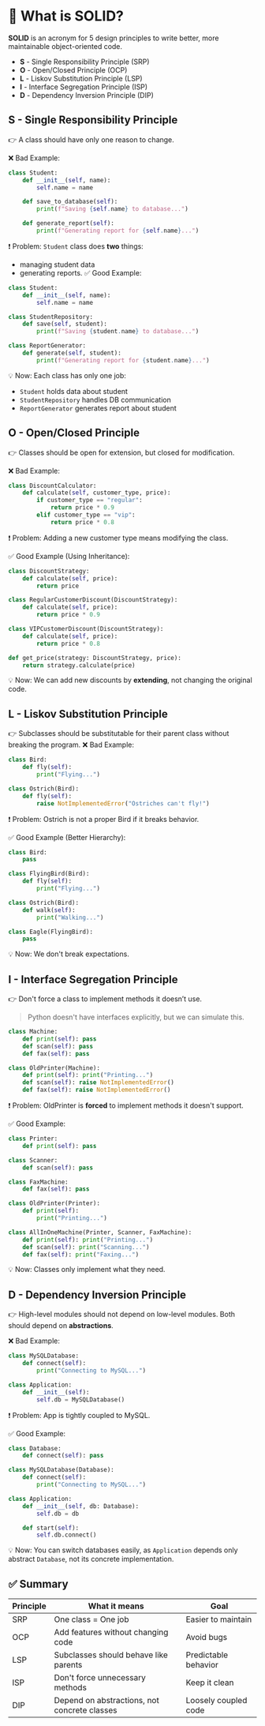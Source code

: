 # 🧱 What is SOLID?
**SOLID** is an acronym for 5 design principles to write better, more maintainable object-oriented code.
- **S** - Single Responsibility Principle (SRP)
- **O** - Open/Closed Principle (OCP)
- **L** - Liskov Substitution Principle (LSP)
- **I** - Interface Segregation Principle (ISP)
- **D** - Dependency Inversion Principle (DIP)

## S - Single Responsibility Principle
👉 A class should have only one reason to change.

❌ Bad Example:
```py
class Student:
    def __init__(self, name):
        self.name = name

    def save_to_database(self):
        print(f"Saving {self.name} to database...")

    def generate_report(self):
        print(f"Generating report for {self.name}...")
```
❗ Problem: `Student` class does **two** things: 
- managing student data
- generating reports.
✅ Good Example:
```py
class Student:
    def __init__(self, name):
        self.name = name

class StudentRepository:
    def save(self, student):
        print(f"Saving {student.name} to database...")

class ReportGenerator:
    def generate(self, student):
        print(f"Generating report for {student.name}...")
```
💡 Now: Each class has only one job:
- `Student` holds data about student
- `StudentRepository` handles DB communication
- `ReportGenerator` generates report about student
## O - Open/Closed Principle
👉 Classes should be open for extension, but closed for modification.

❌ Bad Example:
```py
class DiscountCalculator:
    def calculate(self, customer_type, price):
        if customer_type == "regular":
            return price * 0.9
        elif customer_type == "vip":
            return price * 0.8

```
❗ Problem: Adding a new customer type means modifying the class.

✅ Good Example (Using Inheritance):
```py
class DiscountStrategy:
    def calculate(self, price):
        return price

class RegularCustomerDiscount(DiscountStrategy):
    def calculate(self, price):
        return price * 0.9

class VIPCustomerDiscount(DiscountStrategy):
    def calculate(self, price):
        return price * 0.8

def get_price(strategy: DiscountStrategy, price):
    return strategy.calculate(price)

```
💡 Now: We can add new discounts by **extending**, not changing the original code.

## L - Liskov Substitution Principle
👉 Subclasses should be substitutable for their parent class without breaking the program.
❌ Bad Example:
```py
class Bird:
    def fly(self):
        print("Flying...")

class Ostrich(Bird):
    def fly(self):
        raise NotImplementedError("Ostriches can't fly!")
```
❗ Problem: Ostrich is not a proper Bird if it breaks behavior.

✅ Good Example (Better Hierarchy):
```py
class Bird:
    pass

class FlyingBird(Bird):
    def fly(self):
        print("Flying...")

class Ostrich(Bird):
    def walk(self):
        print("Walking...")

class Eagle(FlyingBird):
    pass
```
💡 Now: We don't break expectations.

## I - Interface Segregation Principle
👉 Don't force a class to implement methods it doesn’t use.
> Python doesn't have interfaces explicitly, but we can simulate this.
```py
class Machine:
    def print(self): pass
    def scan(self): pass
    def fax(self): pass

class OldPrinter(Machine):
    def print(self): print("Printing...")
    def scan(self): raise NotImplementedError()
    def fax(self): raise NotImplementedError()
```
❗ Problem: OldPrinter is **forced** to implement methods it doesn't support.

✅ Good Example:

```py
class Printer:
    def print(self): pass

class Scanner:
    def scan(self): pass

class FaxMachine:
    def fax(self): pass

class OldPrinter(Printer):
    def print(self):
        print("Printing...")

class AllInOneMachine(Printer, Scanner, FaxMachine):
    def print(self): print("Printing...")
    def scan(self): print("Scanning...")
    def fax(self): print("Faxing...")
```
💡 Now: Classes only implement what they need.

## D - Dependency Inversion Principle

👉 High-level modules should not depend on low-level modules. Both should depend on **abstractions**.

❌ Bad Example:
```py
class MySQLDatabase:
    def connect(self):
        print("Connecting to MySQL...")

class Application:
    def __init__(self):
        self.db = MySQLDatabase()
```

❗ Problem: App is tightly coupled to MySQL.

✅ Good Example:
```py
class Database:
    def connect(self): pass

class MySQLDatabase(Database):
    def connect(self):
        print("Connecting to MySQL...")

class Application:
    def __init__(self, db: Database):
        self.db = db

    def start(self):
        self.db.connect()
```

💡 Now: You can switch databases easily, as `Application` depends only abstract `Database`, not its concrete implementation.

## ✅ Summary
| Principle | What it means                                | Goal                 |
| --------- | -------------------------------------------- | -------------------- |
| SRP       | One class = One job                          | Easier to maintain   |
| OCP       | Add features without changing code           | Avoid bugs           |
| LSP       | Subclasses should behave like parents        | Predictable behavior |
| ISP       | Don't force unnecessary methods              | Keep it clean        |
| DIP       | Depend on abstractions, not concrete classes | Loosely coupled code |
